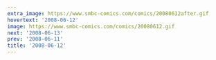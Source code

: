 ```yaml
---
extra_image: https://www.smbc-comics.com/comics/20080612after.gif
hovertext: '2008-06-12'
image: https://www.smbc-comics.com/comics/20080612.gif
next: '2008-06-13'
prev: '2008-06-11'
title: '2008-06-12'
---
```

